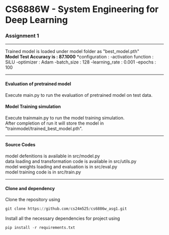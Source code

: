 # CS6886W - System Engineering for Deep Learning
### Assignment 1

***

Trained model is loaded under model folder as "best_model.pth"  
    **Model Test Accuracy is : 87.1000**
    *configuration : 
        -activation function : SiLU
        -optimizer           : Adam
        -batch_size          : 128
        -learning_rate       : 0.001
        -epochs              : 100

***
#### Evaluation of pretrained model
Execute main.py to run the evaluation of pretrained model on test data.

#### Model Training simulation
Execute trainmain.py to run the model training simulation.  
    After completion of run it will store the model in "trainmodel/trained_best_model.pth".

***
#### Source Codes
model defenitions is available in src/model.py  
data loading and transformation code is available in src/utils.py  
model weights loading and evaluation is in src/eval.py  
model training code is in src/train.py  
***
#### Clone and dependency
Clone the repository using  
```python
git clone https://github.com/cs24m525/cs6886w_asg1.git
```

Install all the necessary dependencies for project using  
```python
pip install -r requirements.txt
```




